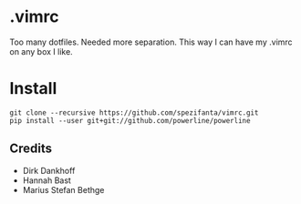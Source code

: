 # .vimrc

Too many dotfiles. Needed more separation. This way I can have my .vimrc on any box I like.


# Install

```
git clone --recursive https://github.com/spezifanta/vimrc.git
pip install --user git+git://github.com/powerline/powerline
```

## Credits

  - Dirk Dankhoff
  - Hannah Bast
  - Marius Stefan Bethge
